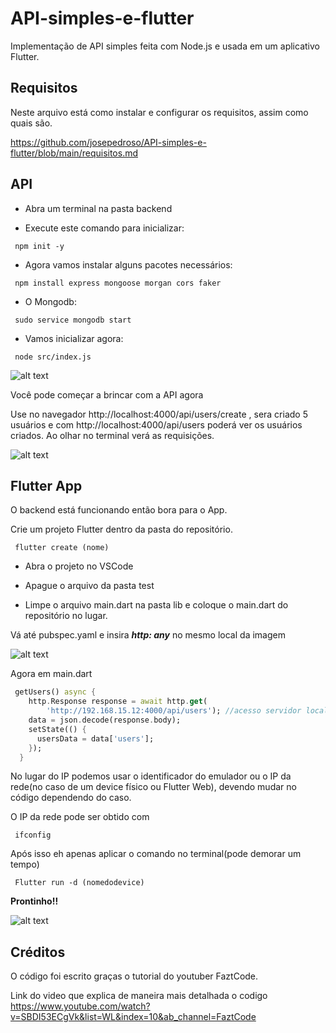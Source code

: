 # API-simples-e-flutter
Implementação de API simples feita com Node.js e usada em um aplicativo Flutter.  
## Requisitos

Neste arquivo está como instalar e configurar os requisitos, assim como quais são. 

https://github.com/josepedroso/API-simples-e-flutter/blob/main/requisitos.md

## API

- Abra um terminal na pasta backend

- Execute este comando para inicializar:

```Shell
 npm init -y
```

- Agora vamos instalar alguns pacotes necessários:

```Shell
 npm install express mongoose morgan cors faker
```

- O Mongodb:

```Shell
 sudo service mongodb start
```

- Vamos inicializar agora:

```Shell
 node src/index.js
```


![alt text](https://github.com/josepedroso/API-simples-e-flutter/blob/main/screens/Captura%20de%20tela%20de%202020-10-17%2020-27-00.png)

Você pode começar a brincar com a API agora

Use no navegador http://localhost:4000/api/users/create , sera criado 5 usuários e com http://localhost:4000/api/users poderá ver os usuários criados. Ao olhar no terminal verá as requisições.  

![alt text](https://github.com/josepedroso/API-simples-e-flutter/blob/main/screens/Captura%20de%20tela%20de%202020-10-29%2016-55-52.png)



## Flutter App

O backend está funcionando então bora para o App.

Crie um projeto Flutter dentro da pasta do repositório.
```Shell
 flutter create (nome)
```


- Abra o projeto no VSCode

- Apague o arquivo da pasta test

- Limpe o arquivo main.dart na pasta lib e coloque o main.dart do repositório no lugar.

Vá até pubspec.yaml e insira ***http: any*** no mesmo local da imagem 

![alt text](https://github.com/josepedroso/API-simples-e-flutter/blob/main/screens/Captura%20de%20tela%20de%202020-11-03%2016-32-56.png)

Agora em main.dart

```Dart
 getUsers() async {
    http.Response response = await http.get(
        'http://192.168.15.12:4000/api/users'); //acesso servidor local
    data = json.decode(response.body);
    setState(() {
      usersData = data['users'];
    });
  }
```

No lugar do IP podemos usar o identificador do emulador ou o IP da rede(no caso de um device físico ou Flutter Web), devendo mudar no código dependendo do caso.

O IP da rede pode ser obtido com

```Shell
 ifconfig
```

Após isso eh apenas aplicar o comando no terminal(pode demorar um tempo)
 
```Shell
 Flutter run -d (nomedodevice)
```

**Prontinho!!**

![alt text](https://github.com/josepedroso/API-simples-e-flutter/blob/main/screens/Screenshot_20201029-164146.png)


## Créditos
O código foi escrito graças o tutorial do youtuber FaztCode.

Link do video que explica de maneira mais detalhada o codigo https://www.youtube.com/watch?v=SBDI53ECgVk&list=WL&index=10&ab_channel=FaztCode


